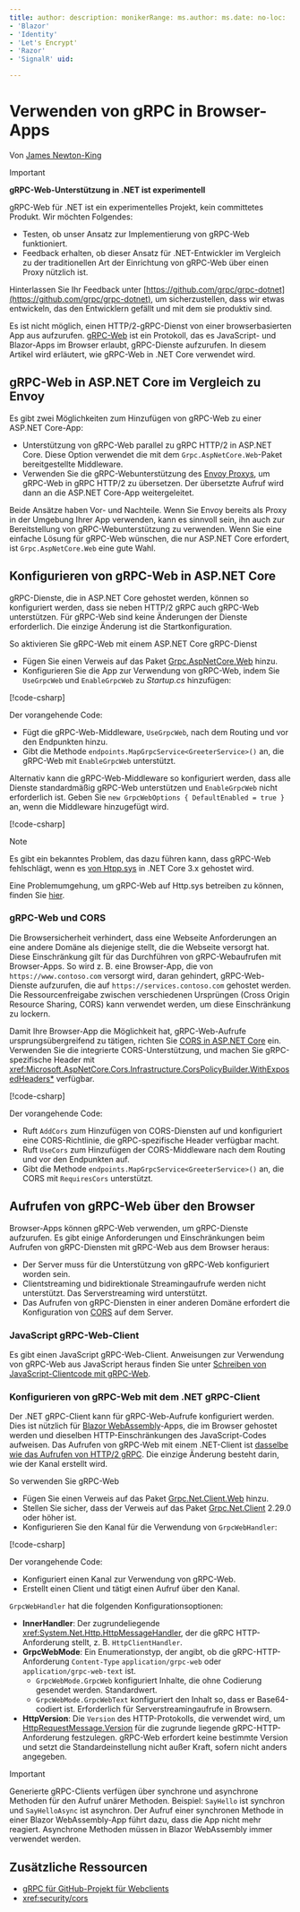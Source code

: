 ```yaml
---
title: author: description: monikerRange: ms.author: ms.date: no-loc:
- 'Blazor'
- 'Identity'
- 'Let's Encrypt'
- 'Razor'
- 'SignalR' uid: 

---
```

# <a name="use-grpc-in-browser-apps"></a>Verwenden von gRPC in Browser-Apps

Von [James Newton-King](https://twitter.com/jamesnk)

> [!IMPORTANT]
> **gRPC-Web-Unterstützung in .NET ist experimentell**
>
> gRPC-Web für .NET ist ein experimentelles Projekt, kein committetes Produkt. Wir möchten Folgendes:
>
> * Testen, ob unser Ansatz zur Implementierung von gRPC-Web funktioniert.
> * Feedback erhalten, ob dieser Ansatz für .NET-Entwickler im Vergleich zu der traditionellen Art der Einrichtung von gRPC-Web über einen Proxy nützlich ist.
>
> Hinterlassen Sie Ihr Feedback unter [https://github.com/grpc/grpc-dotnet](https://github.com/grpc/grpc-dotnet), um sicherzustellen, dass wir etwas entwickeln, das den Entwicklern gefällt und mit dem sie produktiv sind.

Es ist nicht möglich, einen HTTP/2-gRPC-Dienst von einer browserbasierten App aus aufzurufen. [gRPC-Web](https://github.com/grpc/grpc/blob/master/doc/PROTOCOL-WEB.md) ist ein Protokoll, das es JavaScript- und Blazor-Apps im Browser erlaubt, gRPC-Dienste aufzurufen. In diesem Artikel wird erläutert, wie gRPC-Web in .NET Core verwendet wird.

## <a name="grpc-web-in-aspnet-core-vs-envoy"></a>gRPC-Web in ASP.NET Core im Vergleich zu Envoy

Es gibt zwei Möglichkeiten zum Hinzufügen von gRPC-Web zu einer ASP.NET Core-App:

* Unterstützung von gRPC-Web parallel zu gRPC HTTP/2 in ASP.NET Core. Diese Option verwendet die mit dem `Grpc.AspNetCore.Web`-Paket bereitgestellte Middleware.
* Verwenden Sie die gRPC-Webunterstützung des [Envoy Proxys](https://www.envoyproxy.io/), um gRPC-Web in gRPC HTTP/2 zu übersetzen. Der übersetzte Aufruf wird dann an die ASP.NET Core-App weitergeleitet.

Beide Ansätze haben Vor- und Nachteile. Wenn Sie Envoy bereits als Proxy in der Umgebung Ihrer App verwenden, kann es sinnvoll sein, ihn auch zur Bereitstellung von gRPC-Webunterstützung zu verwenden. Wenn Sie eine einfache Lösung für gRPC-Web wünschen, die nur ASP.NET Core erfordert, ist `Grpc.AspNetCore.Web` eine gute Wahl.

## <a name="configure-grpc-web-in-aspnet-core"></a>Konfigurieren von gRPC-Web in ASP.NET Core

gRPC-Dienste, die in ASP.NET Core gehostet werden, können so konfiguriert werden, dass sie neben HTTP/2 gRPC auch gRPC-Web unterstützen. Für gRPC-Web sind keine Änderungen der Dienste erforderlich. Die einzige Änderung ist die Startkonfiguration.

So aktivieren Sie gRPC-Web mit einem ASP.NET Core gRPC-Dienst

* Fügen Sie einen Verweis auf das Paket [Grpc.AspNetCore.Web](https://www.nuget.org/packages/Grpc.AspNetCore.Web) hinzu.
* Konfigurieren Sie die App zur Verwendung von gRPC-Web, indem Sie `UseGrpcWeb` und `EnableGrpcWeb` zu *Startup.cs* hinzufügen:

[!code-csharp[](~/grpc/browser/sample/Startup.cs?name=snippet_1&highlight=10,14)]

Der vorangehende Code:

* Fügt die gRPC-Web-Middleware, `UseGrpcWeb`, nach dem Routing und vor den Endpunkten hinzu.
* Gibt die Methode `endpoints.MapGrpcService<GreeterService>()` an, die gRPC-Web mit `EnableGrpcWeb` unterstützt. 

Alternativ kann die gRPC-Web-Middleware so konfiguriert werden, dass alle Dienste standardmäßig gRPC-Web unterstützen und `EnableGrpcWeb` nicht erforderlich ist. Geben Sie `new GrpcWebOptions { DefaultEnabled = true }` an, wenn die Middleware hinzugefügt wird.

[!code-csharp[](~/grpc/browser/sample/AllServicesSupportExample_Startup.cs?name=snippet_1&highlight=12)]

> [!NOTE]
> Es gibt ein bekanntes Problem, das dazu führen kann, dass gRPC-Web fehlschlägt, wenn es [von Htpp.sys](xref:fundamentals/servers/httpsys) in .NET Core 3.x gehostet wird.
>
> Eine Problemumgehung, um gRPC-Web auf Http.sys betreiben zu können, finden Sie [hier](https://github.com/grpc/grpc-dotnet/issues/853#issuecomment-610078202).

### <a name="grpc-web-and-cors"></a>gRPC-Web und CORS

Die Browsersicherheit verhindert, dass eine Webseite Anforderungen an eine andere Domäne als diejenige stellt, die die Webseite versorgt hat. Diese Einschränkung gilt für das Durchführen von gRPC-Webaufrufen mit Browser-Apps. So wird z. B. eine Browser-App, die von `https://www.contoso.com` versorgt wird, daran gehindert, gRPC-Web-Dienste aufzurufen, die auf `https://services.contoso.com` gehostet werden. Die Ressourcenfreigabe zwischen verschiedenen Ursprüngen (Cross Origin Resource Sharing, CORS) kann verwendet werden, um diese Einschränkung zu lockern.

Damit Ihre Browser-App die Möglichkeit hat, gRPC-Web-Aufrufe ursprungsübergreifend zu tätigen, richten Sie [CORS in ASP.NET Core](xref:security/cors) ein. Verwenden Sie die integrierte CORS-Unterstützung, und machen Sie gRPC-spezifische Header mit <xref:Microsoft.AspNetCore.Cors.Infrastructure.CorsPolicyBuilder.WithExposedHeaders*> verfügbar.

[!code-csharp[](~/grpc/browser/sample/CORS_Startup.cs?name=snippet_1&highlight=5-11,19,24)]

Der vorangehende Code:

* Ruft `AddCors` zum Hinzufügen von CORS-Diensten auf und konfiguriert eine CORS-Richtlinie, die gRPC-spezifische Header verfügbar macht.
* Ruft `UseCors` zum Hinzufügen der CORS-Middleware nach dem Routing und vor den Endpunkten auf.
* Gibt die Methode `endpoints.MapGrpcService<GreeterService>()` an, die CORS mit `RequiresCors` unterstützt.

## <a name="call-grpc-web-from-the-browser"></a>Aufrufen von gRPC-Web über den Browser

Browser-Apps können gRPC-Web verwenden, um gRPC-Dienste aufzurufen. Es gibt einige Anforderungen und Einschränkungen beim Aufrufen von gRPC-Diensten mit gRPC-Web aus dem Browser heraus:

* Der Server muss für die Unterstützung von gRPC-Web konfiguriert worden sein.
* Clientstreaming und bidirektionale Streamingaufrufe werden nicht unterstützt. Das Serverstreaming wird unterstützt.
* Das Aufrufen von gRPC-Diensten in einer anderen Domäne erfordert die Konfiguration von [CORS](xref:security/cors) auf dem Server.

### <a name="javascript-grpc-web-client"></a>JavaScript gRPC-Web-Client

Es gibt einen JavaScript gRPC-Web-Client. Anweisungen zur Verwendung von gRPC-Web aus JavaScript heraus finden Sie unter [Schreiben von JavaScript-Clientcode mit gRPC-Web](https://github.com/grpc/grpc-web/tree/master/net/grpc/gateway/examples/helloworld#write-client-code).

### <a name="configure-grpc-web-with-the-net-grpc-client"></a>Konfigurieren von gRPC-Web mit dem .NET gRPC-Client

Der .NET gRPC-Client kann für gRPC-Web-Aufrufe konfiguriert werden. Dies ist nützlich für [Blazor WebAssembly](xref:blazor/index#blazor-webassembly)-Apps, die im Browser gehostet werden und dieselben HTTP-Einschränkungen des JavaScript-Codes aufweisen. Das Aufrufen von gRPC-Web mit einem .NET-Client ist [dasselbe wie das Aufrufen von HTTP/2 gRPC](xref:grpc/client). Die einzige Änderung besteht darin, wie der Kanal erstellt wird.

So verwenden Sie gRPC-Web

* Fügen Sie einen Verweis auf das Paket [Grpc.Net.Client.Web](https://www.nuget.org/packages/Grpc.Net.Client.Web) hinzu.
* Stellen Sie sicher, dass der Verweis auf das Paket [Grpc.Net.Client](https://www.nuget.org/packages/Grpc.Net.Client) 2.29.0 oder höher ist.
* Konfigurieren Sie den Kanal für die Verwendung von `GrpcWebHandler`:

[!code-csharp[](~/grpc/browser/sample/Handler.cs?name=snippet_1)]

Der vorangehende Code:

* Konfiguriert einen Kanal zur Verwendung von gRPC-Web.
* Erstellt einen Client und tätigt einen Aufruf über den Kanal.

`GrpcWebHandler` hat die folgenden Konfigurationsoptionen:

* **InnerHandler**: Der zugrundeliegende <xref:System.Net.Http.HttpMessageHandler>, der die gRPC HTTP-Anforderung stellt, z. B. `HttpClientHandler`.
* **GrpcWebMode**: Ein Enumerationstyp, der angibt, ob die gRPC-HTTP-Anforderung `Content-Type` `application/grpc-web` oder `application/grpc-web-text` ist.
    * `GrpcWebMode.GrpcWeb` konfiguriert Inhalte, die ohne Codierung gesendet werden. Standardwert.
    * `GrpcWebMode.GrpcWebText` konfiguriert den Inhalt so, dass er Base64-codiert ist. Erforderlich für Serverstreamingaufrufe in Browsern.
* **HttpVersion**: Die `Version` des HTTP-Protokolls, die verwendet wird, um [HttpRequestMessage.Version](xref:System.Net.Http.HttpRequestMessage.Version) für die zugrunde liegende gRPC-HTTP-Anforderung festzulegen. gRPC-Web erfordert keine bestimmte Version und setzt die Standardeinstellung nicht außer Kraft, sofern nicht anders angegeben.

> [!IMPORTANT]
> Generierte gRPC-Clients verfügen über synchrone und asynchrone Methoden für den Aufruf unärer Methoden. Beispiel: `SayHello` ist synchron und `SayHelloAsync` ist asynchron. Der Aufruf einer synchronen Methode in einer Blazor WebAssembly-App führt dazu, dass die App nicht mehr reagiert. Asynchrone Methoden müssen in Blazor WebAssembly immer verwendet werden.

## <a name="additional-resources"></a>Zusätzliche Ressourcen

* [gRPC für GitHub-Projekt für Webclients](https://github.com/grpc/grpc-web)
* <xref:security/cors>
